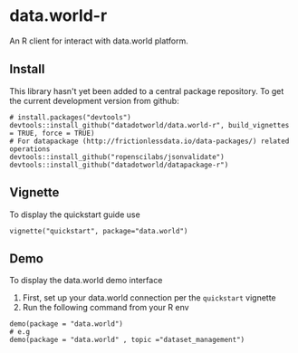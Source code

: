 # data.world-r

An R client for interact with data.world platform.

## Install

This library hasn't yet been added to a central package repository.
To get the current development version from github:
```
# install.packages("devtools")
devtools::install_github("datadotworld/data.world-r", build_vignettes = TRUE, force = TRUE)
# For datapackage (http://frictionlessdata.io/data-packages/) related operations
devtools::install_github("ropenscilabs/jsonvalidate")
devtools::install_github("datadotworld/datapackage-r")
```

## Vignette 
To display the quickstart guide use
```
vignette("quickstart", package="data.world")
```

## Demo
To display the data.world demo interface
1.  First, set up your data.world connection per the `quickstart` vignette
2.  Run the following command from your R env
```
demo(package = "data.world")
# e.g
demo(package = "data.world" , topic ="dataset_management")
```
